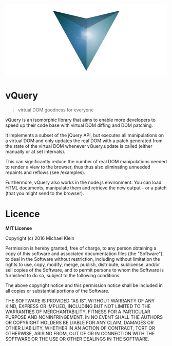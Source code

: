 ![AVA](logo.png)
# vQuery
> virtual DOM goodness for everyone

vQuery is an isomorphic library that aims to enable more developers to speed up their code base with virtual DOM diffing and DOM patching.

It implements a subset of the jQuery API, but executes all manipulations on a virtual DOM and only updates the real DOM with a patch generated from the state of the virtual DOM whenever vQuery.update is called (either manually or at set intervals).

This can significantly reduce the number of real DOM manipulations needed to render a view to the browser, thus thus also eliminating unneeded repaints and reflows (see /examples).

Furthermore, vQuery also works in the node.js environment. You can load HTML documents, manipulate them and retrieve the new output - or a patch (that you might send to the browser).


# Licence
**MIT License**

Copyright (c) 2016 Michael Klein

Permission is hereby granted, free of charge, to any person obtaining a copy
of this software and associated documentation files (the "Software"), to deal
in the Software without restriction, including without limitation the rights
to use, copy, modify, merge, publish, distribute, sublicense, and/or sell
copies of the Software, and to permit persons to whom the Software is
furnished to do so, subject to the following conditions:

The above copyright notice and this permission notice shall be included in all
copies or substantial portions of the Software.

THE SOFTWARE IS PROVIDED "AS IS", WITHOUT WARRANTY OF ANY KIND, EXPRESS OR
IMPLIED, INCLUDING BUT NOT LIMITED TO THE WARRANTIES OF MERCHANTABILITY,
FITNESS FOR A PARTICULAR PURPOSE AND NONINFRINGEMENT. IN NO EVENT SHALL THE
AUTHORS OR COPYRIGHT HOLDERS BE LIABLE FOR ANY CLAIM, DAMAGES OR OTHER
LIABILITY, WHETHER IN AN ACTION OF CONTRACT, TORT OR OTHERWISE, ARISING FROM,
OUT OF OR IN CONNECTION WITH THE SOFTWARE OR THE USE OR OTHER DEALINGS IN THE
SOFTWARE.
